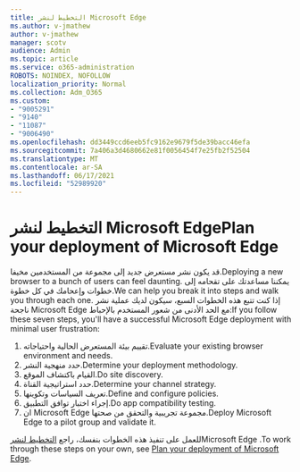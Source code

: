 ```yaml
---
title: التخطيط لنشر Microsoft Edge
ms.author: v-jmathew
author: v-jmathew
manager: scotv
audience: Admin
ms.topic: article
ms.service: o365-administration
ROBOTS: NOINDEX, NOFOLLOW
localization_priority: Normal
ms.collection: Adm_O365
ms.custom:
- "9005291"
- "9140"
- "11087"
- "9006490"
ms.openlocfilehash: dd3449ccd6eeb5fc9162e9679f5de39bacc46efa
ms.sourcegitcommit: 7a406a3d4680662e81f0056454f7e25fb2f52504
ms.translationtype: MT
ms.contentlocale: ar-SA
ms.lasthandoff: 06/17/2021
ms.locfileid: "52989920"
---
```

# <a name="plan-your-deployment-of-microsoft-edge"></a><span data-ttu-id="246ad-102">التخطيط لنشر Microsoft Edge</span><span class="sxs-lookup"><span data-stu-id="246ad-102">Plan your deployment of Microsoft Edge</span></span>

<span data-ttu-id="246ad-103">قد يكون نشر مستعرض جديد إلى مجموعة من المستخدمين مخيفا.</span><span class="sxs-lookup"><span data-stu-id="246ad-103">Deploying a new browser to a bunch of users can feel daunting.</span></span> <span data-ttu-id="246ad-104">يمكننا مساعدتك على تقحامه إلى خطوات وإعحامك في كل خطوة.</span><span class="sxs-lookup"><span data-stu-id="246ad-104">We can help you break it into steps and walk you through each one.</span></span> <span data-ttu-id="246ad-105">إذا كنت تتبع هذه الخطوات السبع، سيكون لديك عملية نشر ناجحة Microsoft Edge مع الحد الأدنى من شعور المستخدم بالإحباط:</span><span class="sxs-lookup"><span data-stu-id="246ad-105">If you follow these seven steps, you'll have a successful Microsoft Edge deployment with minimal user frustration:</span></span>

1. <span data-ttu-id="246ad-106">تقييم بيئة المستعرض الحالية واحتياجاته.</span><span class="sxs-lookup"><span data-stu-id="246ad-106">Evaluate your existing browser environment and needs.</span></span>
2. <span data-ttu-id="246ad-107">حدد منهجية النشر.</span><span class="sxs-lookup"><span data-stu-id="246ad-107">Determine your deployment methodology.</span></span>
3. <span data-ttu-id="246ad-108">القيام باكتشاف الموقع.</span><span class="sxs-lookup"><span data-stu-id="246ad-108">Do site discovery.</span></span>
4. <span data-ttu-id="246ad-109">حدد استراتيجية القناة.</span><span class="sxs-lookup"><span data-stu-id="246ad-109">Determine your channel strategy.</span></span>
5. <span data-ttu-id="246ad-110">تعريف السياسات وتكوينها.</span><span class="sxs-lookup"><span data-stu-id="246ad-110">Define and configure policies.</span></span>
6. <span data-ttu-id="246ad-111">إجراء اختبار توافق التطبيق.</span><span class="sxs-lookup"><span data-stu-id="246ad-111">Do app compatibility testing.</span></span>
7. <span data-ttu-id="246ad-112">ان Microsoft Edge مجموعة تجريبية والتحقق من صحتها.</span><span class="sxs-lookup"><span data-stu-id="246ad-112">Deploy Microsoft Edge to a pilot group and validate it.</span></span>

<span data-ttu-id="246ad-113">للعمل على تنفيذ هذه الخطوات بنفسك، راجع [التخطيط لنشر](https://go.microsoft.com/fwlink/?linkid=2129990)Microsoft Edge .</span><span class="sxs-lookup"><span data-stu-id="246ad-113">To work through these steps on your own, see [Plan your deployment of Microsoft Edge](https://go.microsoft.com/fwlink/?linkid=2129990).</span></span>
